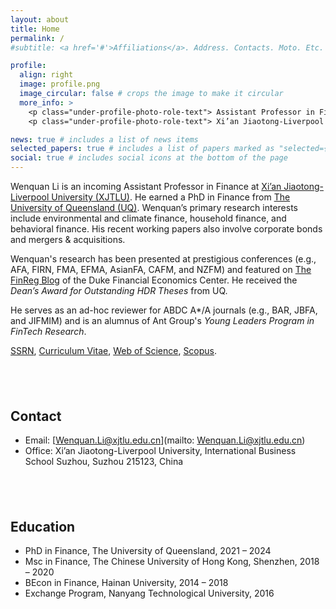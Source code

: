 ```yaml
---
layout: about
title: Home
permalink: /
#subtitle: <a href='#'>Affiliations</a>. Address. Contacts. Moto. Etc.

profile:
  align: right
  image: profile.png
  image_circular: false # crops the image to make it circular
  more_info: >
    <p class="under-profile-photo-role-text"> Assistant Professor in Finance </p>
    <p class="under-profile-photo-role-text"> Xi’an Jiaotong-Liverpool University </p>

news: true # includes a list of news items
selected_papers: true # includes a list of papers marked as "selected={true}"
social: true # includes social icons at the bottom of the page
---
```


Wenquan Li is an incoming Assistant Professor in Finance at [Xi’an Jiaotong-Liverpool University (XJTLU)](https://www.xjtlu.edu.cn/en/study/departments/international-business-school-suzhou/departments/department-of-finance/learning-and-teaching/department-staff). He earned a PhD in Finance from [The University of Queensland (UQ)](https://www.uq.edu.au/). Wenquan’s primary research interests include environmental and climate finance, household finance, and behavioral finance. His recent working papers also involve corporate bonds and mergers & acquisitions.<br>


Wenquan's research has been presented at prestigious conferences (e.g., AFA, FIRN, FMA, EFMA, AsianFA, CAFM, and NZFM) and featured on [The FinReg Blog](https://sites.duke.edu/thefinregblog/2022/11/29/toxic-emissions-and-corporate-green-innovation/) of the Duke Financial Economics Center. He received the _Dean’s Award for Outstanding HDR Theses_ from UQ.<br>


He serves as an ad-hoc reviewer for ABDC A*/A journals (e.g., BAR, JBFA, and JIFMIM) and is an alumnus of Ant Group's _Young Leaders Program in FinTech Research_.


[SSRN](https://papers.ssrn.com/sol3/cf_dev/AbsByAuth.cfm?per_id=5251302), [Curriculum Vitae](/assets/pdf/cv.pdf), [Web of Science](https://www.webofscience.com/wos/author/record/AAF-2543-2021), [Scopus](https://www.scopus.com/authid/detail.uri?authorId=57202590748).


## &nbsp;

## Contact

- Email: [Wenquan.Li@xjtlu.edu.cn](mailto: Wenquan.Li@xjtlu.edu.cn)<br>
- Office:  Xi’an Jiaotong-Liverpool University, International Business School Suzhou, Suzhou 215123, China

## &nbsp;

## Education

- PhD in Finance, The University of Queensland, 2021 – 2024<br>
- Msc in Finance, The Chinese University of Hong Kong, Shenzhen, 2018 – 2020<br>
- BEcon in Finance, Hainan University, 2014 – 2018<br>
- Exchange Program, Nanyang Technological University, 2016<br>



&nbsp;
&nbsp;



